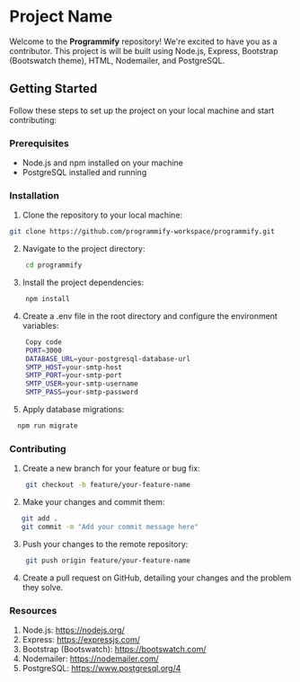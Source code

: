 # Project Name

Welcome to the **Programmify** repository! We're excited to have you as a contributor. This project is will be built using Node.js, Express, Bootstrap (Bootswatch theme), HTML, Nodemailer, and PostgreSQL.

## Getting Started

Follow these steps to set up the project on your local machine and start contributing:

### Prerequisites

- Node.js and npm installed on your machine
- PostgreSQL installed and running

### Installation

1. Clone the repository to your local machine:

```bash
git clone https://github.com/programmify-workspace/programmify.git
```

2. Navigate to the project directory:

```bash
    cd programmify
```

3. Install the project dependencies:

```bash
    npm install
```


4. Create a .env file in the root directory and configure the environment variables:

```bash
    Copy code
    PORT=3000
    DATABASE_URL=your-postgresql-database-url
    SMTP_HOST=your-smtp-host
    SMTP_PORT=your-smtp-port
    SMTP_USER=your-smtp-username
    SMTP_PASS=your-smtp-password
```

5. Apply database migrations:

```bash
  npm run migrate
```


### Contributing

1. Create a new branch for your feature or bug fix:

```bash
    git checkout -b feature/your-feature-name
```

2. Make your changes and commit them:

 ```bash
    git add .
    git commit -m "Add your commit message here"
```

3. Push your changes to the remote repository:

```bash
    git push origin feature/your-feature-name
```

4. Create a pull request on GitHub, detailing your changes and the problem they solve.

### Resources
1. Node.js: https://nodejs.org/
2. Express: https://expressjs.com/
3. Bootstrap (Bootswatch): https://bootswatch.com/
4. Nodemailer: https://nodemailer.com/
5. PostgreSQL: https://www.postgresql.org/4


